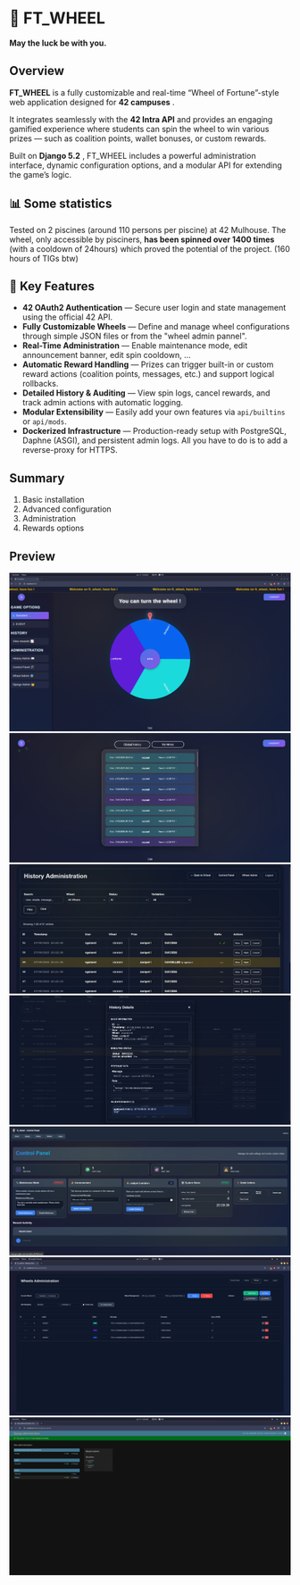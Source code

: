 # 🎡 FT_WHEEL

**May the luck be with you.**

## Overview

**FT_WHEEL** is a fully customizable and real-time “Wheel of Fortune”-style web application designed for **42 campuses** .

It integrates seamlessly with the **42 Intra API** and provides an engaging gamified experience where students can spin the wheel to win various prizes — such as coalition points, wallet bonuses, or custom rewards.

Built on **Django 5.2** , FT_WHEEL includes a powerful administration interface, dynamic configuration options, and a modular API for extending the game’s logic.

## 📊 Some statistics

Tested on 2 piscines (around 110 persons per piscine) at 42 Mulhouse. The wheel, only accessible by pisciners, **has been spinned over 1400 times** (with a cooldown of 24hours) which proved the potential of the project. (160 hours of TIGs btw)

## 🚀 Key Features

* **42 OAuth2 Authentication** — Secure user login and state management using the official 42 API.
* **Fully Customizable Wheels** — Define and manage wheel configurations through simple JSON files or from the "wheel admin pannel".
* **Real-Time Administration** — Enable maintenance mode, edit announcement banner, edit spin cooldown, ...
* **Automatic Reward Handling** — Prizes can trigger built-in or custom reward actions (coalition points, messages, etc.) and support logical rollbacks.
* **Detailed History & Auditing** — View spin logs, cancel rewards, and track admin actions with automatic logging.
* **Modular Extensibility** — Easily add your own features via `api/builtins` or `api/mods`.
* **Dockerized Infrastructure** — Production-ready setup with PostgreSQL, Daphne (ASGI), and persistent admin logs. All you have to do is to add a reverse-proxy for HTTPS.

## Summary

1. Basic installation
2. Advanced configuration
3. Administration
4. Rewards options

## Preview

![wheel.png](assets/wheel.png "Wheel")
![wheel_history.png](assets/wheel_history.png "Wheel History")
![admin_history.png](assets/admin_history.png "Admin History")
![wheel_history_detailled.png](assets/admin_history_detailled.png "Wheel History Detailled")
![control_pannel.png](assets/control_pannel.png "Control Pannel")
![wheel_admin.png](assets/wheel_admin.png "Wheel Admin")
![django_admin.png](assets/django_admin.png "Django Admin")
